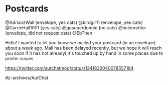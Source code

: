 # Postcards

@AdrianzWall (envelope, yes cats)
@birdgir11 (envelope, yes cats)
@CarrieHall1001 (yes cats)
@gosuperdonnie (no cats)
@helenrottier (envelope, did not request cats)
@EbThen

Hello! I wanted to let you know we mailed your postcard (in an envelope) about a week ago. Mail has been delayed recently, but we hope it will reach you soon if it has not already! It's touched up by hand in some places due to printer issues

https://twitter.com/autchatmod/status/1241832040078557184

#z-archives/AutChat